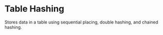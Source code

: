 # Table Hashing
Stores data in a table using sequential placing, double hashing, and chained hashing.

